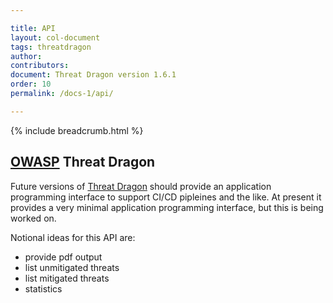 ```yaml
---

title: API
layout: col-document
tags: threatdragon
author:
contributors:
document: Threat Dragon version 1.6.1
order: 10
permalink: /docs-1/api/

---
```


{% include breadcrumb.html %}
## [OWASP](https://www.owasp.org) Threat Dragon

Future versions of [Threat Dragon](http://owasp.org/www-project-threat-dragon) should provide an 
application programming interface to support CI/CD pipleines and the like. At present it 
provides a very minimal application programming interface, but this is being worked on.

Notional ideas for this API are:
* provide pdf output
* list unmitigated threats
* list mitigated threats
* statistics
